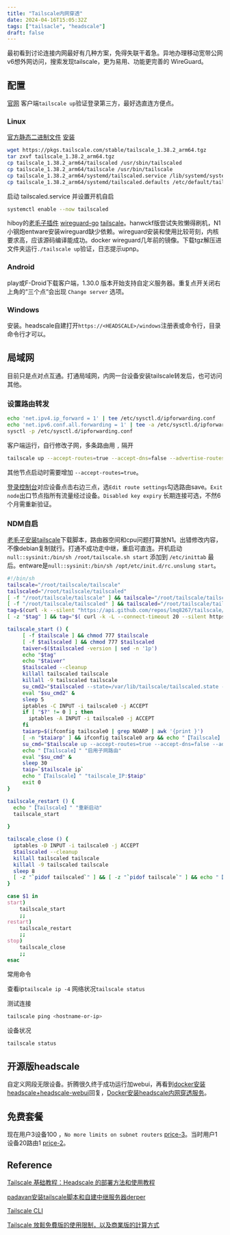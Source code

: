 ```yaml
---
title: "Tailscale内网穿透"
date: 2024-04-16T15:05:32Z
tags: ["tailsacle", "headscale"]
draft: false
---
```

最初看到讨论连接内网最好有几种方案，免得失联干着急。异地办理移动宽带公网v6想外网访问，搜索发现tailscale，更为易用、功能更完善的 WireGuard。

## 配置

[官网](https://tailscale.com/) 客户端`tailscale up`验证登录第三方，最好选直连方便点。

### Linux

[官方静态二进制文件](https://pkgs.tailscale.com/stable/#static)  [安装](https://tailscale.com/download/linux)

```sh
wget https://pkgs.tailscale.com/stable/tailscale_1.38.2_arm64.tgz
tar zxvf tailscale_1.38.2_arm64.tgz
cp tailscale_1.38.2_arm64/tailscaled /usr/sbin/tailscaled
cp tailscale_1.38.2_arm64/tailscale /usr/bin/tailscale
cp tailscale_1.38.2_arm64/systemd/tailscaled.service /lib/systemd/system/tailscaled.service
cp tailscale_1.38.2_arm64/systemd/tailscaled.defaults /etc/default/tailscaled
```

启动 tailscaled.service 并设置开机自启

```sh
systemctl enable --now tailscaled
```

hiboy的[老毛子插件](https://opt.cn2qq.com/opt-script/) [wireguard-go](https://gcore.jsdelivr.net/gh/HiboyHiboy/opt-file/wireguard-go) [tailscale](https://gcore.jsdelivr.net/gh/HiboyHiboy/opt-file/tailscale)。hanwckf版尝试失败懒得刷机，N1小钢炮entware安装wireguard缺少依赖。wireguard安装和使用比较苛刻，内核要求高，应该源码编译能成功。docker wireguard几年前的镜像。下载tgz解压进文件夹运行`./tailscale up`验证，日志提示upnp。

### Android

play或F-Droid下载客户端，1.30.0 版本开始支持自定义服务器。重复点开关闭右上角的“三个点“会出现 `Change server` 选项。

### Windows

安装。headscale自建打开`https://<HEADSCALE>/windows`注册表或命令行，目录命令行才可以。

## 局域网

目前只是点对点互通。打通局域网，内网一台设备安装tailscale转发后，也可访问其他。

### 设置路由转发

```sh
echo 'net.ipv4.ip_forward = 1' | tee /etc/sysctl.d/ipforwarding.conf
echo 'net.ipv6.conf.all.forwarding = 1' | tee -a /etc/sysctl.d/ipforwarding.conf
sysctl -p /etc/sysctl.d/ipforwarding.conf
```

客户端运行，自行修改子网，多条路由用 `,` 隔开

```sh
tailscale up --accept-routes=true --accept-dns=false --advertise-routes=192.168.2.0/24 --reset
```

其他节点启动时需要增加 `--accept-routes=true`。

[登录控制台](https://login.tailscale.com/admin/machines)对应设备点击右边三点，选`Edit route settings`勾选路由save。`Exit node`出口节点指所有流量经过设备。`Disabled key expiry` 长期连接可选，不然6个月需重新验证。

### NDM自启

[老毛子安装tailscale](https://www.right.com.cn/forum/thread-8279487-1-1.html)下载脚本，路由器空间和cpu问题打算放N1。出错修改内容，不像debian复制就行。打通不成功走中继，重启可直连。开机启动`null::sysinit:/bin/sh /root/tailscale.sh start` 添加到 `/etc/inittab` 最后。entware是`null::sysinit:/bin/sh /opt/etc/init.d/rc.unslung start`。

```sh
#!/bin/sh
tailscale="/root/tailscale/tailscale"
tailscaled="/root/tailscale/tailscaled"
[ -f "/root/tailscale/tailscale" ] && tailscale="/root/tailscale/tailscale"
[ -f "/root/tailscale/tailscaled" ] && tailscaled="/root/tailscale/tailscaled"
tag=$(curl -k --silent "https://api.github.com/repos/lmq8267/tailscale/releases/latest" | grep '"tag_name":' | sed -E 's/.*"([^"]+)".*/\1/')
[ -z "$tag" ] && tag="$( curl -k -L --connect-timeout 20 --silent https://api.github.com/repos/lmq8267/tailscale/releases/latest | grep 'tag_name' | cut -d\" -f4 )"

tailscale_start () {
     [ -f $tailscale ] && chmod 777 $tailscale
     [ -f $tailscaled ] && chmod 777 $tailscaled
     taiver=$($tailscaled -version | sed -n '1p')
     echo "$tag"
     echo "$taiver"
     $tailscaled --cleanup
     killall tailscaled tailscale
     killall -9 tailscaled tailscale
     su_cmd2="$tailscaled --state=/var/lib/tailscale/tailscaled.state --socket=/var/run/tailscale/tailscaled.sock"
     eval "$su_cmd2" &
     sleep 5
     iptables -C INPUT -i tailscale0 -j ACCEPT
     if [ "$?" != 0 ] ; then
       iptables -A INPUT -i tailscale0 -j ACCEPT
     fi
     taiarp=$(ifconfig tailscale0 | grep NOARP | awk '{print }')
     [ -n "$taiarp" ] && ifconfig tailscale0 arp && echo "【Tailscale】" "检测到接口已禁用arp地址解析协议,正在开启arp!"
     su_cmd="$tailscale up --accept-routes=true --accept-dns=false --advertise-routes=192.168.2.0/24  --reset"
     echo "【Tailscale】" "启用子网路由"
     eval "$su_cmd" &
     sleep 30
     taip=`$tailscale ip`
     echo "【Tailscale】" "tailscale_IP:$taip"
     exit 0
}  

tailscale_restart () {
  echo "【Tailscale】" "重新启动"
  tailscale_start
  
}

tailscale_close () {
  iptables -D INPUT -i tailscale0 -j ACCEPT
  $tailscaled --cleanup
  killall tailscaled tailscale
  killall -9 tailscaled tailscale
  sleep 8
  [ -z "`pidof tailscaled`" ] && [ -z "`pidof tailscale`" ] && echo "【Tailscale】" "tailscale已关闭!"
}

case $1 in
start)
	tailscale_start
	;;
restart)
	tailscale_restart
	;;
stop)
	tailscale_close
	;;
esac
```

常用命令

查看ip`tailscale ip -4` 网络状况`tailscale status`

测试连接

```sh
tailscale ping <hostname-or-ip>
```

设备状况

```sh
tailscale status
```

## 开源版headscale

自定义网段无限设备。折腾很久终于成功运行加webui，再看到[docker安装headscale+headscale-webui](https://github.com/iFargle/headscale-webui/issues/79)回复，[Docker安装headscale内网穿透服务](http://www.putianhui.cn/posts/2ac21da921f0/)。

## 免费套餐

现在用户3设备100 ，`No more limits on subnet routers` [price-3](https://tailscale.com/blog/pricing-v3)。当时用户1设备20路由1 [price-2](https://tailscale.com/blog/2021-06-new-pricing)。

## Reference

[Tailscale 基础教程：Headscale 的部署方法和使用教程](https://icloudnative.io/posts/how-to-set-up-or-migrate-headscale/)

[padavan安装tailscale脚本和自建中继服务器derper](https://www.right.com.cn/forum/thread-8279487-1-1.html)

[Tailscale CLI](https://tailscale.com/kb/1080/cli)

[Tailscale 放鬆免費版的使用限制，以及商業版的計算方式](https://blog.gslin.org/archives/2023/04/19/11148/tailscale-%E6%94%BE%E9%AC%86%E5%85%8D%E8%B2%BB%E7%89%88%E7%9A%84%E4%BD%BF%E7%94%A8%E9%99%90%E5%88%B6%EF%BC%8C%E4%BB%A5%E5%8F%8A%E5%95%86%E6%A5%AD%E7%89%88%E7%9A%84%E8%A8%88%E7%AE%97%E6%96%B9%E5%BC%8F/)
